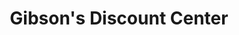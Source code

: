 ---
title: "Gibson's Discount Center"
url: /kerrville/gibsons-discount-center/
shop: variety store
---